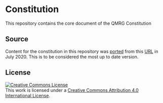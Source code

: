 # Constitution
This repository contains the core document of the QMRG Constitution

## Source

Content for the constitution in this repository was [ported](https://github.com/qmrg/constitution/commit/a53e4835c38c1e09a7c2887e286bebed58c560b5) from this [URL](https://alexsingleton.files.wordpress.com/2014/09/constitution_2001.pdf) in July 2020. This is to be considered the most up to date version.

## License

<a rel="license" href="http://creativecommons.org/licenses/by/4.0/"><img alt="Creative Commons License" style="border-width:0" src="https://i.creativecommons.org/l/by/4.0/88x31.png" /></a><br />This work is licensed under a <a rel="license" href="http://creativecommons.org/licenses/by/4.0/">Creative Commons Attribution 4.0 International License</a>.

